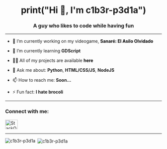 <h1 align="center">print("Hi 👋, I'm <b>c1b3r-p3d1a</b>")</h1>
<h3 align="center">A guy who likes to code while having fun</h3>

--------------------------

- 🔭 I’m currently working on my videogame, <a href="https://c1b3r-p3d1a.itch.io/el-asilo-olvidado" style="text-decoration: none; cursor: pointer; color:#000000" target="_blank"><b>Sanaré: El Asilo Olvidado</b></a>

- 🌱 I’m currently learning **GDScript**

- 👨‍💻 All of my projects are available <a href="https://github.com/c1b3r-p3d1a?tab=repositories" style="text-decoration: none; cursor: pointer; color:#000000" target="_blank"><b>here</b></a>

- 💬 Ask me about: **Python**, **HTML/CSS/JS**, **NodeJS**

- 📫 How to reach me: **Soon...**

- ⚡ Fun fact: **I hate brocoli**

--------------------------

<h3 align="left"><b>Connect with me:</b></h3>
<p align="left">
<a href="https://stackoverflow.com/users/21134869" target="_blank"><img align="center" src="https://raw.githubusercontent.com/rahuldkjain/github-profile-readme-generator/master/src/images/icons/Social/stack-overflow.svg" alt="StackOverflow Icon" height="30" width="40" /></a>
</p>

--------------------------

<p><img align="left" src="https://github-readme-stats.vercel.app/api/top-langs?username=c1b3r-p3d1a&show_icons=true&locale=en" alt="c1b3r-p3d1a" /></p>

<p>&nbsp;<img align="center" src="https://github-readme-stats.vercel.app/api?username=c1b3r-p3d1a&show_icons=true&locale=en" alt="c1b3r-p3d1a" /></p>
